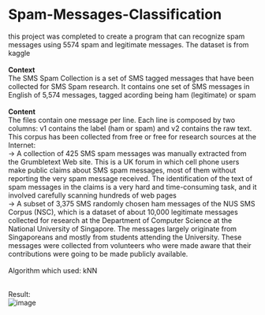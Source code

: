 # Spam-Messages-Classification
this project was completed to create a program that can recognize spam messages using 5574 spam and legitimate messages. The dataset is from kaggle
<br>
<br>
**Context**
<br>
The SMS Spam Collection is a set of SMS tagged messages that have been collected for SMS Spam research. It contains one set of SMS messages in English of 5,574 messages, tagged acording being ham (legitimate) or spam
<br>
<br>
**Content**
<br>
The files contain one message per line. Each line is composed by two columns: v1 contains the label (ham or spam) and v2 contains the raw text.
<br>
This corpus has been collected from free or free for research sources at the Internet:
<br>
-> A collection of 425 SMS spam messages was manually extracted from the Grumbletext Web site. This is a UK forum in which cell phone users make public claims about SMS spam messages, most of them without reporting the very spam message received. The identification of the text of spam messages in the claims is a very hard and time-consuming task, and it involved carefully scanning hundreds of web pages
<br>
-> A subset of 3,375 SMS randomly chosen ham messages of the NUS SMS Corpus (NSC), which is a dataset of about 10,000 legitimate messages collected for research at the Department of Computer Science at the National University of Singapore. The messages largely originate from Singaporeans and mostly from students attending the University. These messages were collected from volunteers who were made aware that their contributions were going to be made publicly available.
<br>
<br>
Algorithm which used: kNN
<br>
<br>

Result:
<br>
![image](https://github.com/jamshid-ds/Spam-Messages-Classification/assets/117648241/3865db54-5b1a-4b91-a086-9b31f0e2d5aa)

